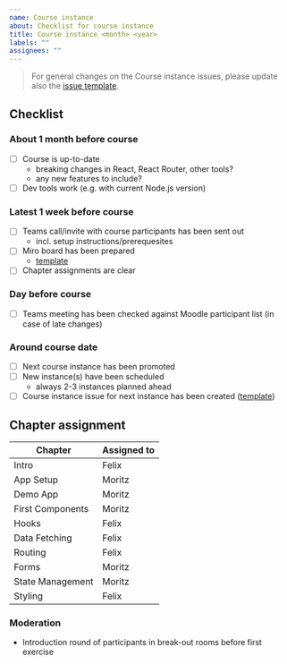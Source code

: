 ```yaml
---
name: Course instance
about: Checklist for course instance
title: Course instance <month> <year>
labels: ""
assignees: ""
---
```


> For general changes on the Course instance issues, please update also the [issue template](https://github.com/webplatformz/react-training-slides-v2/blob/master/.github/ISSUE_TEMPLATE/course-instance.md).

## Checklist

### About 1 month before course

- [ ] Course is up-to-date
  - breaking changes in React, React Router, other tools?
  - any new features to include?
- [ ] Dev tools work (e.g. with current Node.js version)

### Latest 1 week before course

- [ ] Teams call/invite with course participants has been sent out
  - incl. setup instructions/prerequesites
- [ ] Miro board has been prepared
  - [template](https://miro.com/app/dashboard/?tpTemplate=uXjVPb8UJMw%3D&isCustom=true&share_link_id=176973458557)
- [ ] Chapter assignments are clear

### Day before course

- [ ] Teams meeting has been checked against Moodle participant list (in case of late changes)

### Around course date

- [ ] Next course instance has been promoted
- [ ] New instance(s) have been scheduled
  - always 2-3 instances planned ahead
- [ ] Course instance issue for next instance has been created ([template](https://github.com/webplatformz/react-training-slides-v2/issues/new?assignees=&labels=&template=course-instance.md&title=Course+instance+%3Cmonth%3E+%3Cyear%3E))

## Chapter assignment

| Chapter          | Assigned to |
| ---------------- | ----------- |
| Intro            | Felix       |
| App Setup        | Moritz      |
| Demo App         | Moritz      |
| First Components | Moritz      |
| Hooks            | Felix       |
| Data Fetching    | Felix       |
| Routing          | Felix       |
| Forms            | Moritz      |
| State Management | Moritz      |
| Styling          | Felix       |

### Moderation

- Introduction round of participants in break-out rooms before first exercise
